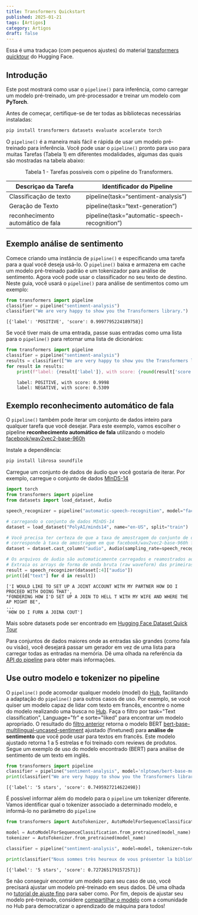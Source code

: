 ```yaml
---
title: Transformers Quickstart
published: 2025-01-21
tags: [Artigos]
category: Artigos
draft: false
---
```


Essa é uma traduçao (com pequenos ajustes) do material [transformers quicktour](https://huggingface.co/docs/transformers/quicktour) do Hugging Face.

## Introdução

Este post mostrará como usar o ```pipeline()``` para inferência, como carregar um modelo pré-treinado, um pré-processador e treinar um modelo com **PyTorch**.

Antes de começar, certifique-se de ter todas as bibliotecas necessárias instaladas:

```bash
pip install transformers datasets evaluate accelerate torch
```

O ```pipeline()``` é a maneira mais fácil e rápida de usar um modelo pré-treinado para inferência.
Você pode usar o ```pipeline()``` pronto para uso para muitas Tarefas (Tabela 1) em diferentes modalidades, algumas das quais são mostradas na tabela abaixo:

<center>Tabela 1 - Tarefas possíveis com o pipeline do Transformers.</center>

|Descriçao da Tarefa|Identificador do Pipeline|
|----|----|
|Classificação de texto|pipeline(task=“sentiment-analysis”)|
|Geração de Texto|pipeline(task=“text-generation”)|
|reconhecimento automático de fala|pipeline(task=“automatic-speech-recognition”)|

## Exemplo análise de sentimento

Comece criando uma instância de ```pipeline()``` e especificando uma tarefa para a qual você deseja usá-lo.
O ```pipeline()``` baixa e armazena em cache um modelo pré-treinado padrão e um tokenizador para análise de sentimento.
Agora você pode usar o classificador no seu texto de destino.
Neste guia, você usará o ```pipeline()``` para análise de sentimentos como um exemplo:

```python
from transformers import pipeline
classifier = pipeline("sentiment-analysis")
classifier("We are very happy to show you the Transformers library.")
```

```
[{'label': 'POSITIVE', 'score': 0.9997795224189758}]
```

Se você tiver mais de uma entrada, passe suas entradas como uma lista para o ```pipeline()``` para retornar uma lista de dicionários:

```python
from transformers import pipeline
classifier = pipeline("sentiment-analysis")
results = classifier(["We are very happy to show you the Transformers library.", "We hope you don't hate it."])
for result in results:
    print(f"label: {result['label']}, with score: {round(result['score'], 4)}")
```

```
    label: POSITIVE, with score: 0.9998
    label: NEGATIVE, with score: 0.5309
```

## Exemplo reconhecimento automático de fala

O ```pipeline()``` também pode iterar um conjunto de dados inteiro para qualquer tarefa que você desejar. Para este exemplo, vamos escolher o pipeline **reconhecimento automático de fala** utilizando o modelo [facebook/wav2vec2-base-960h](https://huggingface.co/facebook/wav2vec2-base-960h)

Instale a dependência:

```bash
pip install librosa soundfile 
```

Carregue um conjunto de dados de áudio que você gostaria de iterar.
Por exemplo, carregue o conjunto de dados [MInDS-14](https://huggingface.co/datasets/PolyAI/minds14)

```python
import torch
from transformers import pipeline
from datasets import load_dataset, Audio

speech_recognizer = pipeline("automatic-speech-recognition", model="facebook/wav2vec2-base-960h")

# carregando o conjunto de dados MInDS-14
dataset = load_dataset("PolyAI/minds14", name="en-US", split="train")

# Você precisa ter certeza de que a taxa de amostragem do conjunto de dados 
# corresponde à taxa de amostragem em que facebook/wav2vec2-base-960h foi treinado:
dataset = dataset.cast_column("audio", Audio(sampling_rate=speech_recognizer.feature_extractor.sampling_rate))

# Os arquivos de áudio são automaticamente carregados e reamostrados ao chamar a coluna "audio".
# Extraia os arrays de forma de onda bruta (raw waveform) das primeiras 4 amostras e passe-os como uma lista para o pipeline:
result = speech_recognizer(dataset[:4]["audio"])
print([d["text"] for d in result])
```

```
['I WOULD LIKE TO SET UP A JOINT ACCOUNT WITH MY PARTNER HOW DO I PROCEED WITH DOING THAT', 
"FONDERING HOW I'D SET UP A JOIN TO HELL T WITH MY WIFE AND WHERE THE AP MIGHT BE", 
... 
'HOW DO I FURN A JOINA COUT']
```

Mais sobre datasets pode ser encontrado em [Hugging Face Dataset Quick Tour](https://huggingface.co/docs/datasets/quickstart)

Para conjuntos de dados maiores onde as entradas são grandes (como fala ou visão), você desejará passar um gerador em vez de uma lista para carregar todas as entradas na memória. Dê uma olhada na referência da [API do pipeline](https://huggingface.co/docs/transformers/main_classes/pipelines) para obter mais informações.

## Use outro modelo e tokenizer no pipeline

O ```pipeline()``` pode acomodar qualquer modelo (model) do [Hub](https://huggingface.co/models), facilitando a adaptação do ```pipeline()``` para outros casos de uso. Por exemplo, se você quiser um modelo capaz de lidar com texto em francês, encontre o nome do modelo realizando uma busca no [Hub](https://huggingface.co/models). Faça o filtro por task="Text classification", Language="fr" e sorte="liked" para encontrar um modelo apropriado. O resultado do [filtro anterior](https://huggingface.co/models?pipeline_tag=text-classification&language=fr&sort=likes) retorna o modelo BERT [bert-base-multilingual-uncased-sentiment](https://huggingface.co/nlptown/bert-base-multilingual-uncased-sentiment) ajustado (finetuned) para **análise de sentimento** que você pode usar para textos em francês. Este modelo ajustado retorna 1 a 5 estrelas e foi treinado com reviews de produtos. Segue um exemplo de uso do modelo encontrado (BERT) para análise de sentimento de um texto em inglês.

```python
from transformers import pipeline
classifier = pipeline("sentiment-analysis", model='nlptown/bert-base-multilingual-uncased-sentiment')
print(classifier("We are very happy to show you the Transformers library."))
```

```
[{'label': '5 stars', 'score': 0.7495927214622498}]
```

É possível informar além do modelo para o ```pipeline``` um tokenizer diferente. Vamos identificar qual o tokenizer associado a determinado modelo, e informá-lo no parâmetro do ```pipeline```

```python
from transformers import AutoTokenizer, AutoModelForSequenceClassification

model = AutoModelForSequenceClassification.from_pretrained(model_name)
tokenizer = AutoTokenizer.from_pretrained(model_name)

classifier = pipeline("sentiment-analysis", model=model, tokenizer=tokenizer)

print(classifier("Nous sommes très heureux de vous présenter la bibliothèque 🤗 Transformers."))
```

```
[{'label': '5 stars', 'score': 0.7272651791572571}]
```

Se não conseguir encontrar um modelo para seu caso de uso, você precisará ajustar um modelo pré-treinado em seus dados. Dê uma olhada no [tutorial de ajuste fino](https://huggingface.co/docs/transformers/training) para saber como. Por fim, depois de ajustar seu modelo pré-treinado, considere [compartilhar o modelo](https://huggingface.co/docs/transformers/model_sharing) com a comunidade no Hub para democratizar o aprendizado de máquina para todos!
